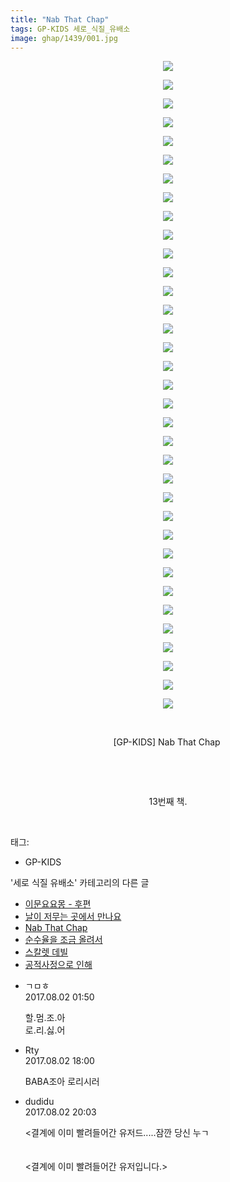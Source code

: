 ```yaml
---
title: "Nab That Chap"
tags: GP-KIDS 세로_식질_유배소
image: ghap/1439/001.jpg
---
```

<div class="article">
<p style="text-align: center; clear: none; float: none;"><img src="{{ site.nasurl }}/ghap/1439/001.jpg"/></p>
<p style="text-align: center; clear: none; float: none;"><img src="{{ site.nasurl }}/ghap/1439/002.jpg"/></p>
<p style="text-align: center; clear: none; float: none;"><img src="{{ site.nasurl }}/ghap/1439/003.jpg"/></p>
<p style="text-align: center; clear: none; float: none;"><img src="{{ site.nasurl }}/ghap/1439/004.jpg"/></p>
<p style="text-align: center; clear: none; float: none;"><img src="{{ site.nasurl }}/ghap/1439/005.jpg"/></p>
<p style="text-align: center; clear: none; float: none;"><img src="{{ site.nasurl }}/ghap/1439/006.jpg"/></p>
<p style="text-align: center; clear: none; float: none;"><img src="{{ site.nasurl }}/ghap/1439/007.jpg"/></p>
<p style="text-align: center; clear: none; float: none;"><img src="{{ site.nasurl }}/ghap/1439/008.jpg"/></p>
<p style="text-align: center; clear: none; float: none;"><img src="{{ site.nasurl }}/ghap/1439/009.jpg"/></p>
<p style="text-align: center; clear: none; float: none;"><img src="{{ site.nasurl }}/ghap/1439/010.jpg"/></p>
<p style="text-align: center; clear: none; float: none;"><img src="{{ site.nasurl }}/ghap/1439/011.jpg"/></p>
<p style="text-align: center; clear: none; float: none;"><img src="{{ site.nasurl }}/ghap/1439/012.jpg"/></p>
<p style="text-align: center; clear: none; float: none;"><img src="{{ site.nasurl }}/ghap/1439/013.jpg"/></p>
<p style="text-align: center; clear: none; float: none;"><img src="{{ site.nasurl }}/ghap/1439/014.jpg"/></p>
<p style="text-align: center; clear: none; float: none;"><img src="{{ site.nasurl }}/ghap/1439/015.jpg"/></p>
<p style="text-align: center; clear: none; float: none;"><img src="{{ site.nasurl }}/ghap/1439/016.jpg"/></p>
<p style="text-align: center; clear: none; float: none;"><img src="{{ site.nasurl }}/ghap/1439/017.jpg"/></p>
<p style="text-align: center; clear: none; float: none;"><img src="{{ site.nasurl }}/ghap/1439/018.jpg"/></p>
<p style="text-align: center; clear: none; float: none;"><img src="{{ site.nasurl }}/ghap/1439/019.jpg"/></p>
<p style="text-align: center; clear: none; float: none;"><img src="{{ site.nasurl }}/ghap/1439/020.jpg"/></p>
<p style="text-align: center; clear: none; float: none;"><img src="{{ site.nasurl }}/ghap/1439/021.jpg"/></p>
<p style="text-align: center; clear: none; float: none;"><img src="{{ site.nasurl }}/ghap/1439/022.jpg"/></p>
<p style="text-align: center; clear: none; float: none;"><img src="{{ site.nasurl }}/ghap/1439/023.jpg"/></p>
<p style="text-align: center; clear: none; float: none;"><img src="{{ site.nasurl }}/ghap/1439/024.jpg"/></p>
<p style="text-align: center; clear: none; float: none;"><img src="{{ site.nasurl }}/ghap/1439/025.jpg"/></p>
<p style="text-align: center; clear: none; float: none;"><img src="{{ site.nasurl }}/ghap/1439/026.jpg"/></p>
<p style="text-align: center; clear: none; float: none;"><img src="{{ site.nasurl }}/ghap/1439/027.jpg"/></p>
<p style="text-align: center; clear: none; float: none;"><img src="{{ site.nasurl }}/ghap/1439/028.jpg"/></p>
<p style="text-align: center; clear: none; float: none;"><img src="{{ site.nasurl }}/ghap/1439/029.jpg"/></p>
<p style="text-align: center; clear: none; float: none;"><img src="{{ site.nasurl }}/ghap/1439/030.jpg"/></p>
<p style="text-align: center; clear: none; float: none;"><img src="{{ site.nasurl }}/ghap/1439/031.jpg"/></p>
<p style="text-align: center; clear: none; float: none;"><img src="{{ site.nasurl }}/ghap/1439/032.jpg"/></p>
<p style="text-align: center; clear: none; float: none;"><img src="{{ site.nasurl }}/ghap/1439/033.jpg"/></p>
<p style="text-align: center; clear: none; float: none;"><img src="{{ site.nasurl }}/ghap/1439/034.jpg"/></p>
<p style="text-align: center; clear: none; float: none;"><img src="{{ site.nasurl }}/ghap/1439/035.jpg"/></p>
<p style="text-align: center; clear: none; float: none;"><br/></p>
<p style="text-align: center; clear: none; float: none;">[GP-KIDS] Nab That Chap </p>
<p style="text-align: center; clear: none; float: none;"><br/></p>
<p style="text-align: center; clear: none; float: none;"><br/></p>
<p style="text-align: center; clear: none; float: none;">13번째 책.</p>
<p><br/></p>
</div><div class="tagTrail">
<p>태그: </p>
<ul>
<li>GP-KIDS</li>
</ul>
</div><div class="another">
<p>'세로 식질 유배소' 카테고리의 다른 글</p>
<ul>
<li><a href="/2016-08-10-ghap_1463">이문요요몽 - 후편</a></li>
<li><a href="/2016-08-09-ghap_1447">날이 저무는 곳에서 만나요</a></li>
<li><a href="/2016-08-09-ghap_1439">Nab That Chap</a></li>
<li><a href="/2016-08-08-ghap_1429">순수율을 조금 올려서</a></li>
<li><a href="/2016-08-07-ghap_1399">스칼렛 데빌</a></li>
<li><a href="/2016-08-06-ghap_1381">공적사정으로 인해</a></li>
</ul>
</div><div class="cb_module cb_fluid">
<div class="cb_wrt cb_profile">
<div class="comment">
<ul>
<li class="cb_thumb_off" id="comment15049747">
<div class="cb_comment_area">
<div class="cb_info_area">
<div class="cb_section">
<span class="cb_nick_name">ㄱㅁㅎ</span>
</div>
<div class="cb_section">
<span class="cb_date">2017.08.02 01:50 </span>
</div>
</div>
<div class="cb_dsc_comment">
<p class="cb_dsc">
											할.멈.조.아<br/>
로.리.싫.어
										</p>
</div>
</div></li>
<li class="cb_thumb_off" id="comment15050302">
<div class="cb_comment_area">
<div class="cb_info_area">
<div class="cb_section">
<span class="cb_nick_name">Rty</span>
</div>
<div class="cb_section">
<span class="cb_date">2017.08.02 18:00 </span>
</div>
</div>
<div class="cb_dsc_comment">
<p class="cb_dsc">
											BABA조아 로리시러
										</p>
</div>
</div></li>
<li class="cb_thumb_off" id="comment15050377">
<div class="cb_comment_area">
<div class="cb_info_area">
<div class="cb_section">
<span class="cb_nick_name">dudidu</span>
</div>
<div class="cb_section">
<span class="cb_date">2017.08.02 20:03 </span>
</div>
</div>
<div class="cb_dsc_comment">
<p class="cb_dsc">
											&lt;결계에 이미 빨려들어간 유저드.....잠깐 당신 누ㄱ<br/>
<br/>
<br/>
&lt;결계에 이미 빨려들어간 유저입니다.&gt;
										</p>
</div>
</div></li>
</ul>
</div>
</div><!-- commentList close -->
</div>
<br/>
<p id="refer"></p>
<br/>

